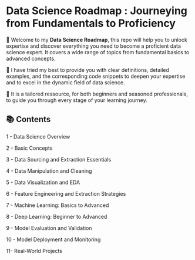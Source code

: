 #  Data Science Roadmap : Journeying from Fundamentals to Proficiency

🎉 Welcome to my **Data Science Roadmap**, this repo will help you to unlock expertise and discover everything you need to become a proficient data science expert.
It covers a wide range of topics from fundamental basics to advanced concepts.

🚀 I have tried my best to provide you with clear definitions, detailed examples, and the corresponding code snippets 
to deepen your expertise and to excel in the dynamic field of data science.

🎯 It is a tailored ressource, for both beginners and seasoned professionals, to guide you through every stage of your learning journey.

## 📚 Contents
1 - Data Science Overview

2 - Basic Concepts

3 - Data Sourcing and Extraction Essentials

4 - Data Manipulation and Cleaning

5 - Data Visualization and EDA 

6 - Feature Engineering and Extraction Strategies

7 - Machine Learning: Basics to Advanced

8 - Deep Learning: Beginner to Advanced

9 - Model Evaluation and Validation

10 - Model Deployment and Monitoring

11- Real-World Projects

